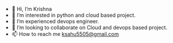 - 👋 Hi, I’m Krishna
- 👀 I’m interested in python and cloud based project.
- 🌱 I’m experienced devops engineer.
- 💞️ I’m looking to collaborate on Cloud and devops based project.
- 📫 How to reach me ksahu5505@gmail.com

<!---
krishna120801/krishna120801 is a ✨ special ✨ repository because its `README.md` (this file) appears on your GitHub profile.
You can click the Preview link to take a look at your changes.
--->
